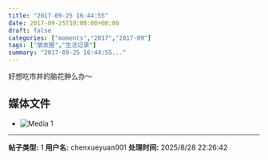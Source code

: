 ```yaml
---
title: "2017-09-25 16:44:55"
date: 2017-09-25T10:00:00+08:00
draft: false
categories: ["moments","2017","2017-09"]
tags: ["朋友圈","生活记录"]
summary: "2017-09-25 16:44:55..."
---
```


好想吃市井的脑花肿么办～

## 媒体文件

- ![Media 1](/Moments/photos/2017-09-25/201709251644550.jpg)

---

**帖子类型:** 1
**用户名:** chenxueyuan001
**处理时间:** 2025/8/28 22:26:42